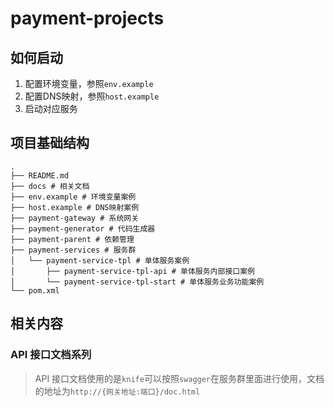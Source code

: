 # payment-projects
> 

## 如何启动
1. 配置环境变量，参照`env.example`
2. 配置DNS映射，参照`host.example`
3. 启动对应服务

## 项目基础结构
```shell script
.
├── README.md
├── docs # 相关文档
├── env.example # 环境变量案例
├── host.example # DNS映射案例
├── payment-gateway # 系统网关
├── payment-generator # 代码生成器
├── payment-parent # 依赖管理
├── payment-services # 服务群
│   └── payment-service-tpl # 单体服务案例
│       ├── payment-service-tpl-api # 单体服务内部接口案例
│       └── payment-service-tpl-start # 单体服务业务功能案例
└── pom.xml
```

## 相关内容
### API 接口文档系列
> API 接口文档使用的是`knife`可以按照`swagger`在服务群里面进行使用，文档的地址为`http://{网关地址:端口}/doc.html`
